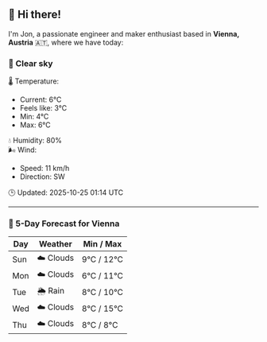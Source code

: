 ## 👋 Hi there!

I'm Jon, a passionate engineer and maker enthusiast based in **Vienna, Austria** 🇦🇹, where we have today:

### 🌙 Clear sky 

🌡️ Temperature: 
* Current: 6°C
* Feels like: 3°C
* Min: 4°C 
* Max: 6°C  

💧 Humidity: 80%  
🌬️ Wind: 
* Speed: 11 km/h 
* Direction: SW  

🕒 Updated: 2025-10-25 01:14 UTC

---

### 📅 5-Day Forecast for Vienna

| Day | Weather | Min / Max |
|-----|---------|------------|
| Sun | ☁️ Clouds | 9°C / 12°C |
| Mon | ☁️ Clouds | 6°C / 11°C |
| Tue | 🌦️ Rain | 8°C / 10°C |
| Wed | ☁️ Clouds | 8°C / 15°C |
| Thu | ☁️ Clouds | 8°C / 8°C |
